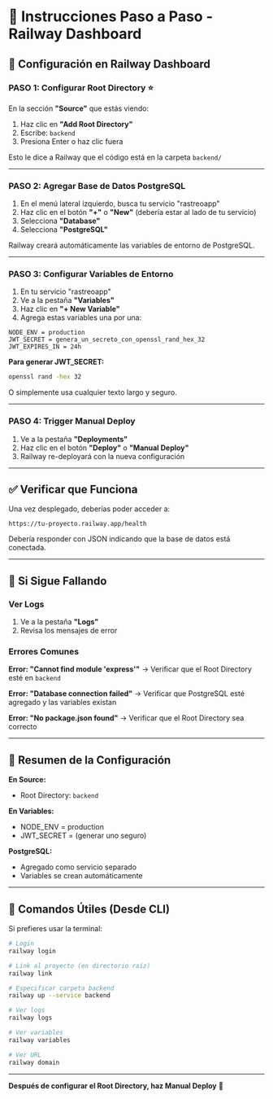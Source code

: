 # 🚂 Instrucciones Paso a Paso - Railway Dashboard

## 🎯 Configuración en Railway Dashboard

### PASO 1: Configurar Root Directory ⭐

En la sección **"Source"** que estás viendo:

1. Haz clic en **"Add Root Directory"**
2. Escribe: `backend`
3. Presiona Enter o haz clic fuera

Esto le dice a Railway que el código está en la carpeta `backend/`

---

### PASO 2: Agregar Base de Datos PostgreSQL

1. En el menú lateral izquierdo, busca tu servicio "rastreoapp"
2. Haz clic en el botón **"+"** o **"New"** (debería estar al lado de tu servicio)
3. Selecciona **"Database"**
4. Selecciona **"PostgreSQL"**

Railway creará automáticamente las variables de entorno de PostgreSQL.

---

### PASO 3: Configurar Variables de Entorno

1. En tu servicio "rastreoapp"
2. Ve a la pestaña **"Variables"**
3. Haz clic en **"+ New Variable"**
4. Agrega estas variables una por una:

```
NODE_ENV = production
JWT_SECRET = genera_un_secreto_con_openssl_rand_hex_32
JWT_EXPIRES_IN = 24h
```

**Para generar JWT_SECRET:**
```bash
openssl rand -hex 32
```

O simplemente usa cualquier texto largo y seguro.

---

### PASO 4: Trigger Manual Deploy

1. Ve a la pestaña **"Deployments"**
2. Haz clic en el botón **"Deploy"** o **"Manual Deploy"**
3. Railway re-deployará con la nueva configuración

---

## ✅ Verificar que Funciona

Una vez desplegado, deberías poder acceder a:

```
https://tu-proyecto.railway.app/health
```

Debería responder con JSON indicando que la base de datos está conectada.

---

## 🐛 Si Sigue Fallando

### Ver Logs

1. Ve a la pestaña **"Logs"** 
2. Revisa los mensajes de error

### Errores Comunes

**Error: "Cannot find module 'express'"**
→ Verificar que el Root Directory esté en `backend`

**Error: "Database connection failed"**
→ Verificar que PostgreSQL esté agregado y las variables existan

**Error: "No package.json found"**
→ Verificar que el Root Directory sea correcto

---

## 📝 Resumen de la Configuración

**En Source:**
- Root Directory: `backend`

**En Variables:**
- NODE_ENV = production
- JWT_SECRET = (generar uno seguro)

**PostgreSQL:**
- Agregado como servicio separado
- Variables se crean automáticamente

---

## 🚀 Comandos Útiles (Desde CLI)

Si prefieres usar la terminal:

```bash
# Login
railway login

# Link al proyecto (en directorio raíz)
railway link

# Especificar carpeta backend
railway up --service backend

# Ver logs
railway logs

# Ver variables
railway variables

# Ver URL
railway domain
```

---

**Después de configurar el Root Directory, haz Manual Deploy** 🔄

